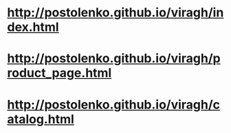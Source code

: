 # http://postolenko.github.io/viragh/index.html

# http://postolenko.github.io/viragh/product_page.html

# http://postolenko.github.io/viragh/catalog.html